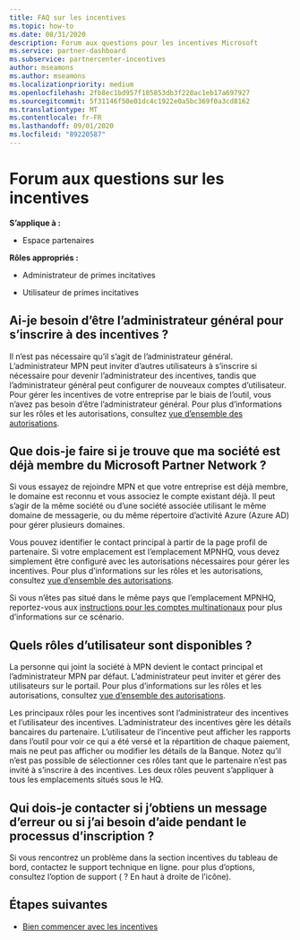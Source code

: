 ```yaml
---
title: FAQ sur les incentives
ms.topic: how-to
ms.date: 08/31/2020
description: Forum aux questions pour les incentives Microsoft
ms.service: partner-dashboard
ms.subservice: partnercenter-incentives
author: mseamons
ms.author: mseamons
ms.localizationpriority: medium
ms.openlocfilehash: 2fb8ec1bd957f185853db3f220ac1eb17a697927
ms.sourcegitcommit: 5f31146f50e01dc4c1922e0a5bc369f0a3cd8162
ms.translationtype: MT
ms.contentlocale: fr-FR
ms.lasthandoff: 09/01/2020
ms.locfileid: "89220587"
---
```

# <a name="frequently-asked-questions-on-incentives"></a>Forum aux questions sur les incentives

**S’applique à :**

- Espace partenaires

**Rôles appropriés :**

- Administrateur de primes incitatives

- Utilisateur de primes incitatives

## <a name="do-i-need-to-be-the-global-admin-to-enroll-in-incentives"></a>Ai-je besoin d’être l’administrateur général pour s’inscrire à des incentives ?

Il n’est pas nécessaire qu’il s’agit de l’administrateur général. L’administrateur MPN peut inviter d’autres utilisateurs à s’inscrire si nécessaire pour devenir l’administrateur des incentives, tandis que l’administrateur général peut configurer de nouveaux comptes d’utilisateur. Pour gérer les incentives de votre entreprise par le biais de l’outil, vous n’avez pas besoin d’être l’administrateur général. Pour plus d’informations sur les rôles et les autorisations, consultez [vue d’ensemble des autorisations](permissions-overview.md).

## <a name="what-do-i-need-to-do-if-i-find-my-company-is-already-a-member-of-the-microsoft-partner-network"></a>Que dois-je faire si je trouve que ma société est déjà membre du Microsoft Partner Network ?

Si vous essayez de rejoindre MPN et que votre entreprise est déjà membre, le domaine est reconnu et vous associez le compte existant déjà. Il peut s’agir de la même société ou d’une société associée utilisant le même domaine de messagerie, ou du même répertoire d’activité Azure (Azure AD) pour gérer plusieurs domaines.

Vous pouvez identifier le contact principal à partir de la page profil de partenaire. Si votre emplacement est l’emplacement MPNHQ, vous devez simplement être configuré avec les autorisations nécessaires pour gérer les incentives. Pour plus d’informations sur les rôles et les autorisations, consultez [vue d’ensemble des autorisations](permissions-overview.md).

Si vous n’êtes pas situé dans le même pays que l’emplacement MPNHQ, reportez-vous aux [instructions pour les comptes multinationaux](https://support.microsoft.com/help/4515619/special-considerations-for-multi-national-partners-joining-the-microso) pour plus d’informations sur ce scénario.

## <a name="what-user-roles-are-available"></a>Quels rôles d’utilisateur sont disponibles ?

La personne qui joint la société à MPN devient le contact principal et l’administrateur MPN par défaut. L’administrateur peut inviter et gérer des utilisateurs sur le portail. Pour plus d’informations sur les rôles et les autorisations, consultez [vue d’ensemble des autorisations](permissions-overview.md).

Les principaux rôles pour les incentives sont l’administrateur des incentives et l’utilisateur des incentives. L’administrateur des incentives gère les détails bancaires du partenaire. L’utilisateur de l’incentive peut afficher les rapports dans l’outil pour voir ce qui a été versé et la répartition de chaque paiement, mais ne peut pas afficher ou modifier les détails de la Banque. Notez qu’il n’est pas possible de sélectionner ces rôles tant que le partenaire n’est pas invité à s’inscrire à des incentives. Les deux rôles peuvent s’appliquer à tous les emplacements situés sous le HQ.

## <a name="who-should-i-contact-if-i-get-an-error-message-or-need-help-during-the-enrollment-process"></a>Qui dois-je contacter si j’obtiens un message d’erreur ou si j’ai besoin d’aide pendant le processus d’inscription ?

Si vous rencontrez un problème dans la section incentives du tableau de bord, contactez le support technique en ligne. pour plus d’options, consultez l’option de support ( ? En haut à droite de l’icône).

## <a name="next-steps"></a>Étapes suivantes

- [Bien commencer avec les incentives](incentives-get-started-intro.md)

